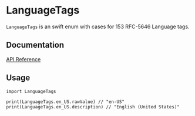 # LanguageTags

`LanguageTags` is an swift enum with cases for 153 RFC-5646 Language tags.

## Documentation

[API Reference](Documentation/Reference/LanguageTags/README.md)

## Usage 

```
import LanguageTags

print(LanguageTags.en_US.rawValue) // "en-US"
print(LanguageTags.en_US.description) // "English (United States)"

```

